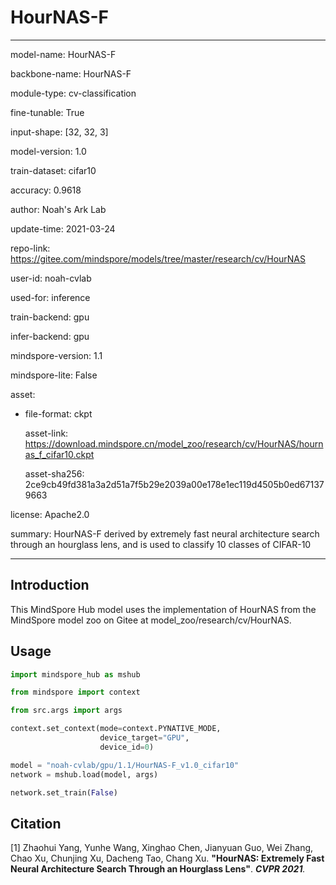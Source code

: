 # HourNAS-F

---

model-name: HourNAS-F

backbone-name: HourNAS-F

module-type: cv-classification

fine-tunable: True

input-shape: [32, 32, 3]

model-version: 1.0

train-dataset: cifar10

accuracy: 0.9618

author: Noah's Ark Lab

update-time: 2021-03-24

repo-link: <https://gitee.com/mindspore/models/tree/master/research/cv/HourNAS>

user-id: noah-cvlab

used-for: inference

train-backend: gpu

infer-backend: gpu

mindspore-version: 1.1

mindspore-lite: False

asset:

- file-format: ckpt

  asset-link: <https://download.mindspore.cn/model_zoo/research/cv/HourNAS/hournas_f_cifar10.ckpt>

  asset-sha256: 2ce9cb49fd381a3a2d51a7f5b29e2039a00e178e1ec119d4505b0ed671379663

license: Apache2.0

summary: HourNAS-F derived by extremely fast neural architecture search through an hourglass lens, and is used to classify 10 classes of CIFAR-10

---

## Introduction

This MindSpore Hub model uses the implementation of HourNAS from the MindSpore model zoo on Gitee at model_zoo/research/cv/HourNAS.

## Usage

```python
import mindspore_hub as mshub

from mindspore import context

from src.args import args

context.set_context(mode=context.PYNATIVE_MODE,
                    device_target="GPU",
                    device_id=0)

model = "noah-cvlab/gpu/1.1/HourNAS-F_v1.0_cifar10"
network = mshub.load(model, args)

network.set_train(False)
```

## Citation

[1] Zhaohui Yang, Yunhe Wang, Xinghao Chen, Jianyuan Guo, Wei Zhang, Chao Xu, Chunjing Xu, Dacheng Tao, Chang Xu. **"HourNAS: Extremely Fast Neural Architecture Search Through an Hourglass Lens"**. <i>**CVPR 2021**.</i>